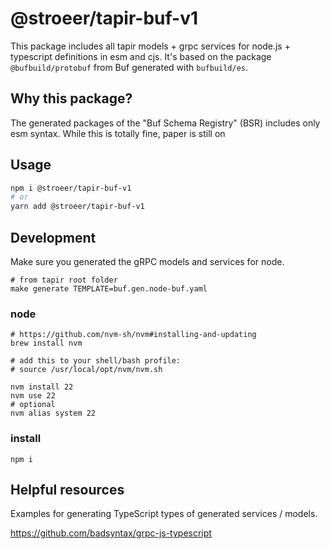# @stroeer/tapir-buf-v1

This package includes all tapir models + grpc services for node.js + typescript definitions in esm and cjs. It's based on the package `@bufbuild/protobuf` from Buf generated with `bufbuild/es`.

## Why this package?

The generated packages of the "Buf Schema Registry" (BSR) includes only esm syntax. While this is totally fine, paper is still on 

## Usage

```bash
npm i @stroeer/tapir-buf-v1
# or
yarn add @stroeer/tapir-buf-v1
```

## Development

Make sure you generated the gRPC models and services for node.

```shell
# from tapir root folder
make generate TEMPLATE=buf.gen.node-buf.yaml
```

### node

```shell
# https://github.com/nvm-sh/nvm#installing-and-updating
brew install nvm

# add this to your shell/bash profile:
# source /usr/local/opt/nvm/nvm.sh

nvm install 22
nvm use 22
# optional
nvm alias system 22
```

### install

```shell
npm i
```

## Helpful resources

Examples for generating TypeScript types of generated services / models.

https://github.com/badsyntax/grpc-js-typescript
